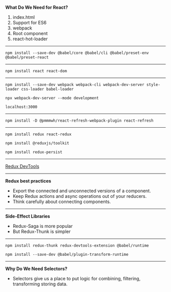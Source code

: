**What Do We Need for React?**
1. index.html
2. Support for ES6
3. webpack
4. Root component
5. react-hot-loader

---

```
npm install --save-dev @babel/core @babel/cli @babel/preset-env @babel/preset-react
```

---

```
npm install react react-dom
```

---

```
npm install --save-dev webpack webpack-cli webpack-dev-server style-loader css-loader babel-loader
```

```
npx webpack-dev-server --mode development
```

```
localhost:3000
```

---

```
npm install -D @pmmmwh/react-refresh-webpack-plugin react-refresh
```

---

```
npm install redux react-redux
```

```
npm install @reduxjs/toolkit
```

```
npm install redux-persist
```

---

[Redux DevTools](https://chrome.google.com/webstore/detail/redux-devtools/lmhkpmbekcpmknklioeibfkpmmfibljd)

---

**Redux best practices**
- Export the connected and unconnected versions of a component.
- Keep Redux actions and async operations out of your reducers.
- Think carefully about connecting components.

---

**Side-Effect Libraries**
- Redux-Saga is more popular
- But Redux-Thunk is simpler

---

```
npm install redux-thunk redux-devtools-extension @babel/runtime
```

```
npm install --save-dev @babel/plugin-transform-runtime
```

---

**Why Do We Need Selectors?**
- Selectors give us a place to put logic for combining, filtering, transforming storing data.